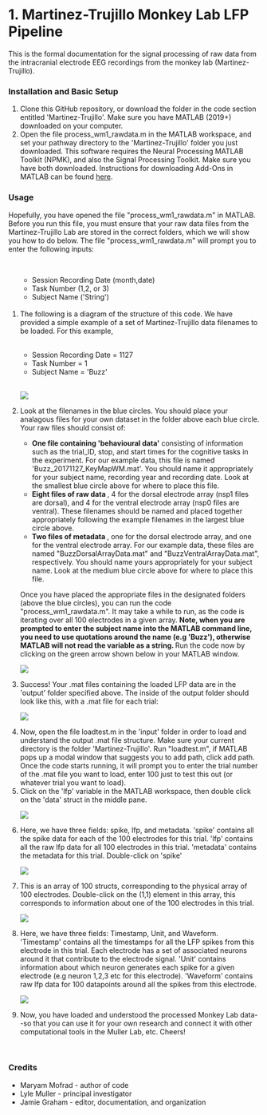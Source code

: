 


# 1. Martinez-Trujillo Monkey Lab LFP Pipeline

This is the formal documentation for the signal processing of raw data from the intracranial electrode EEG recordings from the monkey lab (Martinez-Trujillo). 

### Installation and Basic Setup 

<ol> 
  <li> Clone this GitHub repository, or download the folder in the code section entitled 'Martinez-Trujillo'. Make sure you have MATLAB (2019+) downloaded on your computer. </li>
  
  <li> Open the file process_wm1_rawdata.m in the MATLAB workspace, and set your pathway directory to the 'Martinez-Trujillo' folder you just downloaded. This software requires the Neural Processing MATLAB Toolkit (NPMK), and also the Signal Processing Toolkit. Make sure you have both downloaded. Instructions for downloading Add-Ons in MATLAB can be found <a href="https://www.mathworks.com/help/matlab/matlab_env/get-add-ons.html">here</a>.  </li>
  
</ol>

### Usage 

   <p>  Hopefully, you have opened the file "process_wm1_rawdata.m" in MATLAB. Before you run this file, you must ensure that your raw data files from the       Martinez-Trujillo Lab are stored in the correct folders, which we will show you how to do below. The file "process_wm1_rawdata.m" will prompt you to enter the following inputs:  </p>
     
<ol> 
        <br/>
  <ul>
        <li>
          Session Recording Date (month,date)
        </li>
          <li>
          Task Number (1,2, or 3)
        </li>
         <li>
          Subject Name ('String')
        </li>
      </ul>
  <br/>
  <li>   The following is a diagram of the structure of this code. We have provided a simple example of a set of Martinez-Trujillo data filenames to be loaded. For this example,  </li>
          <br/>
  <ul>
        <li>
          Session Recording Date = 1127
        </li>
          <li>
          Task Number = 1
        </li>
         <li>
          Subject Name = 'Buzz'
        </li>
      </ul>
  <br/>


<img src="https://i.ibb.co/XCYNnfF/Martinez-Trujillo-18-x-19-in-18-x-15-in-2.png"><img/>


<li> 
    
<p> Look at the filenames in the blue circles. You should place your analagous files for your own dataset in the folder above each blue circle. Your raw files should consist of: </p>
  
<ul> 
  <li> <strong>One file containing 'behavioural data'</strong> consisting of information such as the trial_ID, stop, and start times for the cognitive tasks in the experiment. For our example data, this file is named 'Buzz_20171127_KeyMapWM.mat'. You should name it appropriately for your subject name, recording year and recording date. Look at the smallest blue circle above for where to place this file.
  </li>
  <li> <strong>Eight files of raw data </strong>, 4 for the dorsal electrode array (nsp1 files are dorsal), and 4 for the ventral electrode array (nsp0 files are ventral). These filenames should be named and placed together appropriately following the example filenames in the largest blue circle above. </li>
  <li><strong>Two files of metadata </strong>, one for the dorsal electrode array, and one for the ventral electrode array. For our example data, these files are named "BuzzDorsalArrayData.mat" and "BuzzVentralArrayData.mat", respectively. You should name yours appropriately for your subject name. Look at the medium blue circle above for where to place this file. </li>
  
</ul>
  
<p>Once you have placed the appropriate files in the designated folders (above the blue circles), you can run the code "process_wm1_rawdata.m". It may take a while to run, as the code is iterating over all 100 electrodes in a given array. <strong> Note, when you are prompted to enter the subject name into the MATLAB command line, you need to use quotations around the name (e.g 'Buzz'), otherwise MATLAB will not read the variable as a string. </strong> Run the code now by clicking on the green arrow shown below in your MATLAB window.</p>

</li>
  
  <img src="https://i.ibb.co/yYw1Y7M/Screen-Shot-2021-11-11-at-8-30-51-PM.png"></img>
  
<li>
  
 Success! Your .mat files containing the loaded LFP data are in the 'output' folder specified above. The inside of the output folder should look like this, with a .mat file for each trial:

</li>
  
  <img src = "https://i.ibb.co/ykC3Qsv/Screen-Shot-2021-11-11-at-8-05-48-PM.png"> </img>
  
 <li>
  Now, open the file loadtest.m in the 'input' folder in order to load and understand the output .mat file structure. Make sure your current directory is the folder 'Martinez-Trujillo'. Run "loadtest.m", if MATLAB pops up a modal window that suggests you to add path, click add path. Once the code starts running, it will prompt you to enter the trial number of the .mat file you want to load, enter 100 just to test this out (or whatever trial you want to load). 
  </li>

 <li>
  Click on the 'lfp' variable in the MATLAB workspace, then double click on the 'data' struct in the middle pane.
  </li>
  
  <img src="https://i.ibb.co/FqjsVP3/Screen-Shot-2021-11-11-at-8-14-03-PM.png"></img>
  
   <li>
  Here, we have three fields: spike, lfp, and metadata. 'spike' contains all the spike data for each of the 100 electrodes for this trial. 'lfp' contains all the raw lfp data for all 100 electrodes in this trial. 'metadata' contains the metadata for this trial. Double-click on 'spike'
  </li>
  
  <img src="https://i.ibb.co/NnwsfK1/Screen-Shot-2021-11-11-at-8-17-45-PM.png"></img>
  
   <li>
  This is an array of 100 structs, corresponding to the physical array of 100 electrodes. Double-click on the (1,1) element in this array, this corresponds to information about one of the 100 electrodes in this trial.
  </li>
  
  
  <img src="https://i.ibb.co/T8hNKjW/Screen-Shot-2021-11-11-at-8-17-51-PM.png"></img>
  
  <li>
  Here, we have three fields: Timestamp, Unit, and Waveform. 'Timestamp' contains all the timestamps for all the LFP spikes from this electrode in this trial. Each electrode has a set of associated neurons around it that contribute to the electrode signal. 'Unit' contains information about which neuron generates each spike for a given electrode (e.g neuron 1,2,3 etc for this electrode). 'Waveform' contains raw lfp data for 100 datapoints around all the spikes from this electrode.
  </li>
  
  <img src="https://i.ibb.co/RvGvpX2/Screen-Shot-2021-11-11-at-8-17-56-PM.png"></img>

  <li>
 Now, you have loaded and understood the processed Monkey Lab data--so that you can use it for your own research and connect it with other computational tools in the Muller Lab, etc. Cheers!
  </li>


  </ol>
  
  <br/>

### Credits

<ul>
  <li> Maryam Mofrad - author of code </li>
   <li>  Lyle Muller - principal investigator </li> 
   <li> Jamie Graham - editor, documentation, and organization </li> 
</ul>
